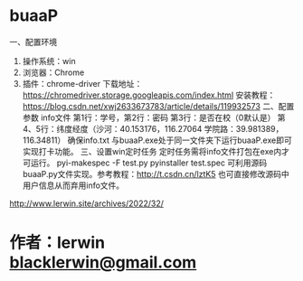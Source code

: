 # buaaP
一、配置环境
1. 操作系统：win
2. 浏览器：Chrome
3. 插件：chrome-driver
	下载地址：https://chromedriver.storage.googleapis.com/index.html
	安装教程：https://blog.csdn.net/xwj2633673783/article/details/119932573
二、配置参数
info文件
	第1行：学号，第2行：密码
	第3行：是否在校（0默认是）
	第4、5行：纬度经度（沙河：40.153176，116.27064 学院路：39.981389，116.34811）
确保info.txt 与buaaP.exe处于同一文件夹下运行buaaP.exe即可实现打卡功能。
三、设置win定时任务
定时任务需将info文件打包在exe内才可运行。
pyi-makespec -F test.py
pyinstaller test.spec
可利用源码buaaP.py文件实现。参考教程：http://t.csdn.cn/lztK5
也可直接修改源码中用户信息从而弃用info文件。

http://www.lerwin.site/archives/2022/32/
# 作者：lerwin blacklerwin@gmail.com
